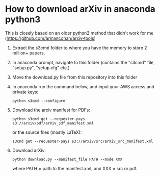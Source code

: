 # How to download arXiv in anaconda python3

This is closely based on an older python2 method that didn't work for me (https://github.com/armancohan/arxiv-tools)

1. Extract the s3cmd folder to where you have the memory to store 2 million+ papers. 

2. In anaconda prompt, navigate to this folder (contains the "s3cmd" file, "setup.py", "setup.cfg" etc.) 

3. Move the download.py file from this repository into this folder

4. In anaconda run the command below, and input your AWS access and private keys:
    ```
    python s3cmd --configure
    ``` 

5. Download the arxiv manifest for PDFs:
    ```
    python s3cmd get --requester-pays s3://arxiv/pdf/arXiv_pdf_manifest.xml
    ```
    or the source files (mostly LaTeX):
    ```
    s3cmd get --requester-pays s3://arxiv/src/arXiv_src_manifest.xml
    ```

6. Download arXiv:
    ```
    python download.py --manifest_file PATH --mode XXX
    ```
   where PATH = path to the manifest.xml,
   and XXX = src or pdf. 
